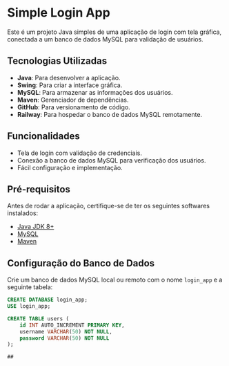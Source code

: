 # Simple Login App

Este é um projeto Java simples de uma aplicação de login com tela gráfica, conectada a um banco de dados MySQL para validação de usuários.

## Tecnologias Utilizadas
- **Java**: Para desenvolver a aplicação.
- **Swing**: Para criar a interface gráfica.
- **MySQL**: Para armazenar as informações dos usuários.
- **Maven**: Gerenciador de dependências.
- **GitHub**: Para versionamento de código.
- **Railway**: Para hospedar o banco de dados MySQL remotamente.

## Funcionalidades
- Tela de login com validação de credenciais.
- Conexão a banco de dados MySQL para verificação dos usuários.
- Fácil configuração e implementação.

## Pré-requisitos
Antes de rodar a aplicação, certifique-se de ter os seguintes softwares instalados:
- [Java JDK 8+](https://www.oracle.com/java/technologies/javase-downloads.html)
- [MySQL](https://dev.mysql.com/downloads/installer/)
- [Maven](https://maven.apache.org/download.cgi)

## Configuração do Banco de Dados

Crie um banco de dados MySQL local ou remoto com o nome `login_app` e a seguinte tabela:

```sql
CREATE DATABASE login_app;
USE login_app;

CREATE TABLE users (
    id INT AUTO_INCREMENT PRIMARY KEY,
    username VARCHAR(50) NOT NULL,
    password VARCHAR(50) NOT NULL
);

##

